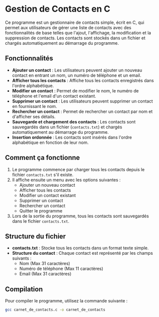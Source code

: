 # Gestion de Contacts en C

Ce programme est un gestionnaire de contacts simple, écrit en C, qui permet aux utilisateurs de gérer une liste de contacts avec des fonctionnalités de base telles que l'ajout, l'affichage, la modification et la suppression de contacts. Les contacts sont stockés dans un fichier et chargés automatiquement au démarrage du programme.

## Fonctionnalités

- **Ajouter un contact** : Les utilisateurs peuvent ajouter un nouveau contact en entrant un nom, un numéro de téléphone et un email.
- **Afficher tous les contacts** : Affiche tous les contacts enregistrés dans l'ordre alphabétique.
- **Modifier un contact** : Permet de modifier le nom, le numéro de téléphone et l'email d'un contact existant.
- **Supprimer un contact** : Les utilisateurs peuvent supprimer un contact en fournissant le nom.
- **Rechercher un contact** : Permet de rechercher un contact par nom et d'afficher ses détails.
- **Sauvegarde et chargement des contacts** : Les contacts sont sauvegardés dans un fichier (`contacts.txt`) et chargés automatiquement au démarrage du programme.
- **Insertion ordonnée** : Les contacts sont insérés dans l'ordre alphabétique en fonction de leur nom.

## Comment ça fonctionne

1. Le programme commence par charger tous les contacts depuis le fichier `contacts.txt` s'il existe.
2. Il affiche ensuite un menu avec les options suivantes :
   - Ajouter un nouveau contact
   - Afficher tous les contacts
   - Modifier un contact existant
   - Supprimer un contact
   - Rechercher un contact
   - Quitter le programme
3. Lors de la sortie du programme, tous les contacts sont sauvegardés dans le fichier `contacts.txt`.

## Structure du fichier

- **contacts.txt** : Stocke tous les contacts dans un format texte simple.
- **Structure du contact** : Chaque contact est représenté par les champs suivants :
  - Nom (Max 31 caractères)
  - Numéro de téléphone (Max 11 caractères)
  - Email (Max 31 caractères)

## Compilation

Pour compiler le programme, utilisez la commande suivante :

```bash
gcc carnet_de_contacts.c -o carnet_de_contacts
